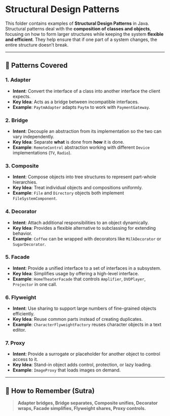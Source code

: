 # Structural Design Patterns

This folder contains examples of **Structural Design Patterns** in Java.
Structural patterns deal with the **composition of classes and objects**, focusing on how to form larger structures while keeping the system **flexible and efficient**.
They help ensure that if one part of a system changes, the entire structure doesn’t break.

---

## 📖 Patterns Covered

### 1. Adapter

* **Intent**: Convert the interface of a class into another interface the client expects.
* **Key Idea**: Acts as a bridge between incompatible interfaces.
* **Example**: `PaytmAdapter` adapts `Paytm` to work with `PaymentGateway`.

### 2. Bridge

* **Intent**: Decouple an abstraction from its implementation so the two can vary independently.
* **Key Idea**: Separate **what** is done from **how** it is done.
* **Example**: `RemoteControl` abstraction working with different `Device` implementations (`TV`, `Radio`).

### 3. Composite

* **Intent**: Compose objects into tree structures to represent part-whole hierarchies.
* **Key Idea**: Treat individual objects and compositions uniformly.
* **Example**: `File` and `Directory` objects both implement `FileSystemComponent`.

### 4. Decorator

* **Intent**: Attach additional responsibilities to an object dynamically.
* **Key Idea**: Provides a flexible alternative to subclassing for extending behavior.
* **Example**: `Coffee` can be wrapped with decorators like `MilkDecorator` or `SugarDecorator`.

### 5. Facade

* **Intent**: Provide a unified interface to a set of interfaces in a subsystem.
* **Key Idea**: Simplifies usage by offering a high-level interface.
* **Example**: `HomeTheaterFacade` that controls `Amplifier`, `DVDPlayer`, `Projector` in one call.

### 6. Flyweight

* **Intent**: Use sharing to support large numbers of fine-grained objects efficiently.
* **Key Idea**: Reuse common parts instead of creating duplicates.
* **Example**: `CharacterFlyweightFactory` reuses character objects in a text editor.

### 7. Proxy

* **Intent**: Provide a surrogate or placeholder for another object to control access to it.
* **Key Idea**: Stand-in object adds control, protection, or lazy loading.
* **Example**: `ImageProxy` that loads images on demand.

---

## 🧩 How to Remember (Sutra)

> **Adapter bridges, Bridge separates, Composite unifies, Decorator wraps, Facade simplifies, Flyweight shares, Proxy controls.**